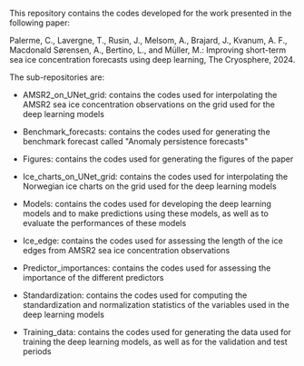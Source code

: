 This repository contains the codes developed for the work presented in the following paper:

Palerme, C., Lavergne, T., Rusin, J., Melsom, A., Brajard, J., Kvanum, A. F., Macdonald Sørensen, A., Bertino, L., and Müller, M.: Improving short-term sea ice concentration forecasts using deep learning, The Cryosphere, 2024.

The sub-repositories are:

- AMSR2_on_UNet_grid: contains the codes used for interpolating the AMSR2 sea ice concentration observations on the grid used for the deep learning models

- Benchmark_forecasts: contains the codes used for generating the benchmark forecast called "Anomaly persistence forecasts"

- Figures: contains the codes used for generating the figures of the paper

- Ice_charts_on_UNet_grid: contains the codes used for interpolating the Norwegian ice charts on the grid used for the deep learning models

- Models: contains the codes used for developing the deep learning models and to make predictions using these models, as well as to evaluate the performances of these models

- Ice_edge: contains the codes used for assessing the length of the ice edges from AMSR2 sea ice concentration observations

- Predictor_importances: contains the codes used for assessing the importance of the different predictors

- Standardization: contains the codes used for computing the standardization and normalization statistics of the variables used in the deep learning models

- Training_data: contains the codes used for generating the data used for training the deep learning models, as well as for the validation and test periods
